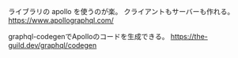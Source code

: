 ライブラリの apollo を使うのが楽。
クライアントもサーバーも作れる。
https://www.apollographql.com/

graphql-codegenでApolloのコードを生成できる。
https://the-guild.dev/graphql/codegen
